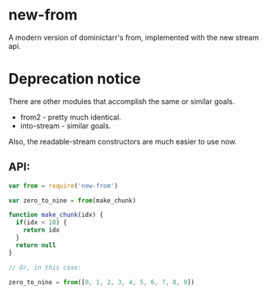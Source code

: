 # new-from

A modern version of dominictarr's from, implemented with the new stream api. 

# Deprecation notice
There are other modules that accomplish the same or similar goals.

- from2 - pretty much identical.
- into-stream - similar goals.

Also, the readable-stream constructors are much easier to use now.

## API:

```javascript
var from = require('new-from')

var zero_to_nine = from(make_chunk)

function make_chunk(idx) {
  if(idx < 10) {
    return idx
  }  
  return null
}

// Or, in this case:

zero_to_nine = from([0, 1, 2, 3, 4, 5, 6, 7, 8, 9])
```
